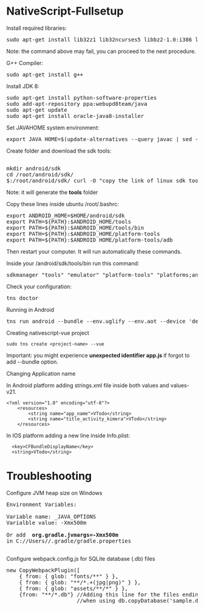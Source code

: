 # NativeScript-Fullsetup

Install required libraries:
<pre>
sudo apt-get install lib32z1 lib32ncurses5 libbz2-1.0:i386 libstdc++6:i386
</pre>
Note: the command above may fail, you can proceed to the next procedure.

G++ Compiler:
<pre>
sudo apt-get install g++
</pre>
Install JDK 8:

<pre>
sudo apt-get install python-software-properties
sudo add-apt-repository ppa:webupd8team/java
sudo apt-get update
sudo apt-get install oracle-java8-installer
</pre>

Set JAVAHOME system environment:
<pre>
export JAVA_HOME=$(update-alternatives --query javac | sed -n -e 's/Best: *\(.*\)\/bin\/javac/\1/p')
</pre>
Create folder and download the sdk tools:
<pre>

mkdir android/sdk
cd /root/android/sdk/
$:/root/android/sdk/ curl -O "copy the link of linux sdk tools zip file here from android downloads..."
</pre>

Note: it will generate the <b>tools</b> folder

Copy these lines inside ubuntu /root/.bashrc:
<pre>
export ANDROID_HOME=$HOME/android/sdk
export PATH=${PATH}:$ANDROID_HOME/tools
export PATH=${PATH}:$ANDROID_HOME/tools/bin
export PATH=${PATH}:$ANDROID_HOME/platform-tools
export PATH=${PATH}:$ANDROID_HOME/platform-tools/adb
</pre>

Then restart your computer. It will run automatically these commands.

Inside your /android/sdk/tools/bin run this command:
<pre>
sdkmanager "tools" "emulator" "platform-tools" "platforms;android-28" "build-tools;28.0.3" "extras;android;m2repository" "extras;google;m2repository"
</pre>
Check your configuration:
<pre>
tns doctor
</pre>

Running in Android
<pre>
tns run android --bundle --env.uglify --env.aot --device 'device-id'
</pre>

Creating nativescript-vue project
```
sudo tns create <project-name> --vue
```

Important: you might experience <b> unexpected identifier app.js </b> if forgot to add --bundle option.

Changing Application name

In Android platform adding strings.xml file inside both values and values-v21.
```
<?xml version="1.0" encoding="utf-8"?>
    <resources>
        <string name="app_name">VTodo</string>
        <string name="title_activity_kimera">VTodo</string>
    </resources>
```
In IOS platform adding a new line inside Info.plist:
```
  <key>CFBundleDisplayName</key>
  <string>VTodo</string>
```
# Troubleshooting

Configure JVM heap size on Windows
<pre>
Environment Variables:

Variable name: _JAVA_OPTIONS 
Varialble value: -Xmx500m

Or add <b> org.gradle.jvmargs=-Xmx500m </b>
in C://Users/<your-name>/.gradle/gradle.properties
  
</pre>

Configure webpack.config.js for SQLite database (.db) files 
<pre>
new CopyWebpackPlugin([
    { from: { glob: "fonts/**" } },
    { from: { glob: "**/*.+(jpg|png)" } },
    { from: { glob: "assets/**/*" } },
    {from: "**/*.db"} //Adding this line for the files ending with .db to recognize
                      //when using db.copyDatabase('sample.db')
</pre>
